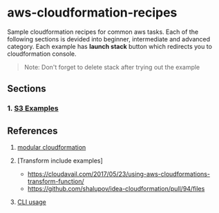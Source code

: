 # aws-cloudformation-recipes
Sample cloudformation recipes for common aws tasks. Each of the following sections is devided into beginner, intermediate and advanced category.
Each example has **launch stack** button which redirects you to cloudformation console.

> Note:  Don't forget to delete stack after trying out the example

## Sections

### 1.  [S3 Examples](templates/s3/s3_resources.md)

## References

1. [modular cloudformation](https://thomasvachon.com/articles/making-modular-cloudformation-with-includes/)
2. [Transform include examples]
    - https://cloudavail.com/2017/05/23/using-aws-cloudformations-transform-function/
    - https://github.com/shalupov/idea-cloudformation/pull/94/files

3. [CLI usage](http://www.bilalakil.me/beginners-guide-to-cloudformation-and-aws-cli-part-1/comment-page-1/)
